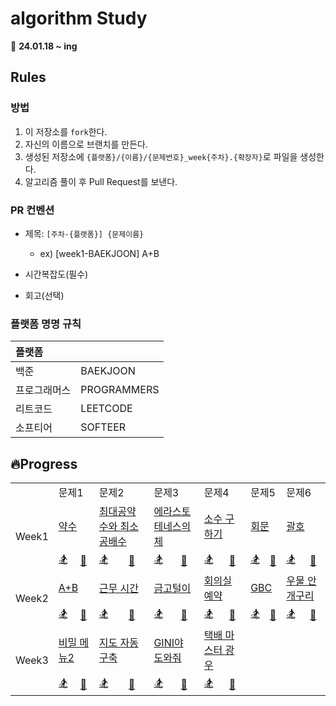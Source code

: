 # algorithm Study
📅 **24.01.18 ~ ing**

## Rules

### 방법
1. 이 저장소를 `fork`한다.
2. 자신의 이름으로 브랜치를 만든다.
3. 생성된 저장소에 `{플랫폼}/{이름}/{문제번호}_week{주차}.{확장자}`로 파일을 생성한다.
4. 알고리즘 풀이 후 Pull Request를 보낸다.

### PR 컨벤션
- 제목: `[주차-{플랫폼}] {문제이름}`
  - ex) [week1-BAEKJOON] A+B

- 시간복잡도(필수)
- 회고(선택)

### 플랫폼 명명 규칙
| 플랫폼    |   |
|:-------|:----|
| 백준     | BAEKJOON |
| 프로그래머스 | PROGRAMMERS |
| 리트코드   | LEETCODE |
| 소프티어 | SOFTEER|

## 🔥Progress
<table>
  <tr>
    <td></td>
    <td colspan=2>문제1</td>
    <td colspan=2>문제2</td>
    <td colspan=2>문제3</td>
    <td colspan=2>문제4</td>
    <td colspan=2>문제5</td>
    <td colspan=2>문제6</td>
  </tr>
  <tr>
    <td rowspan="2">Week1</td>
    <td colspan="2"><a href="https://www.acmicpc.net/problem/1037">약수</a></td></td>
    <td colspan="2"><a href="https://www.acmicpc.net/problem/2069">최대공약수와 최소공배수</a></td></td>
    <td colspan="2"><a href="https://www.acmicpc.net/problem/2960">에라스토테네스의 체</a></td></td>
    <td colspan="2"><a href="https://www.acmicpc.net/problem/1929">소수 구하기</a></td></td>
    <td colspan="2"><a href="https://www.acmicpc.net/problem/14561">회문</a></td></td>
    <td colspan="2"><a href="https://www.acmicpc.net/problem/9012">괄호</a></td></td>
  </tr>
  <tr>
    <td><a href="">🏂</a></td>
    <td><a href="">🐣</a></td>
    <td><a href="">🏂</a></td>
    <td><a href="">🐣</a></td>
    <td><a href="">🏂</a></td>
    <td><a href="">🐣</a></td>
    <td><a href="">🏂</a></td>
    <td><a href="">🐣</a></td>
    <td><a href="">🏂</a></td>
    <td><a href="">🐣</a></td>
    <td><a href="">🏂</a></td>
    <td><a href="">🐣</a></td>
  </tr>
  <tr>
    <td rowspan="2">Week2</td>
    <td colspan="2"><a href="https://softeer.ai/practice/6295">A+B</a></td></td>
    <td colspan="2"><a href="https://softeer.ai/practice/6254">근무 시간</a></td></td>
    <td colspan="2"><a href="https://softeer.ai/practice/6288">금고털이</a></td></td>
    <td colspan="2"><a href="https://softeer.ai/practice/6266">회의실 예약</a></td></td>
    <td colspan="2"><a href="https://softeer.ai/practice/6270">GBC</a></td></td>
    <td colspan="2"><a href="https://softeer.ai/practice/6289">우물 안 개구리</a></td></td>
  </tr>
  <tr>
    <td><a href="">🏂</a></td>
    <td><a href="">🐣</a></td>
    <td><a href="">🏂</a></td>
    <td><a href="">🐣</a></td>
    <td><a href="">🏂</a></td>
    <td><a href="">🐣</a></td>
    <td><a href="">🏂</a></td>
    <td><a href="">🐣</a></td>
    <td><a href="">🏂</a></td>
    <td><a href="">🐣</a></td>
    <td><a href="">🏂</a></td>
    <td><a href="">🐣</a></td>
  </tr>
  <tr>
    <td rowspan="2">Week3</td>
    <td colspan="2"><a href="https://softeer.ai/practice/6259">비밀 메뉴2</a></td></td>
    <td colspan="2"><a href="https://softeer.ai/practice/6280">지도 자동 구축</a></td></td>
    <td colspan="2"><a href="https://softeer.ai/practice/6271">GINI야 도와줘</a></td></td>
    <td colspan="2"><a href="https://softeer.ai/practice/6273">택배 마스터 광우</a></td></td>
    <td colspan="2"><a href=""><b></b></a></td></td>
    <td colspan="2"><a href=""><b></b></a></td></td>
  </tr>
  <tr>
    <td><a href="">🏂</a></td>
    <td><a href="">🐣</a></td>
    <td><a href="">🏂</a></td>
    <td><a href="">🐣</a></td>
    <td><a href="">🏂</a></td>
    <td><a href="">🐣</a></td>
    <td><a href="">🏂</a></td>
    <td><a href="">🐣</a></td>
    <td><a href=""></a></td>
    <td><a href=""></a></td>
    <td><a href=""></a></td>
    <td><a href=""></a></td>
  </tr>
</table>
